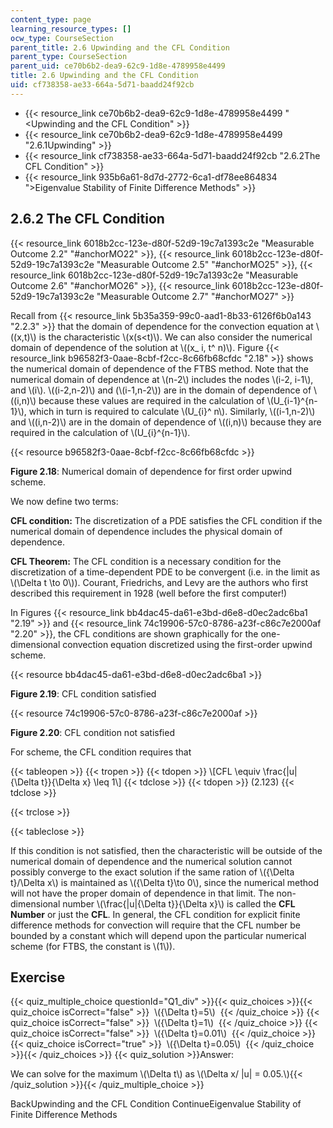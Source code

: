 ```yaml
---
content_type: page
learning_resource_types: []
ocw_type: CourseSection
parent_title: 2.6 Upwinding and the CFL Condition
parent_type: CourseSection
parent_uid: ce70b6b2-dea9-62c9-1d8e-4789958e4499
title: 2.6 Upwinding and the CFL Condition
uid: cf738358-ae33-664a-5d71-baadd24f92cb
---
```


*   {{< resource_link ce70b6b2-dea9-62c9-1d8e-4789958e4499 "\<Upwinding and the CFL Condition" >}}
*   {{< resource_link ce70b6b2-dea9-62c9-1d8e-4789958e4499 "2.6.1Upwinding" >}}
*   {{< resource_link cf738358-ae33-664a-5d71-baadd24f92cb "2.6.2The CFL Condition" >}}
*   {{< resource_link 935b6a61-8d7d-2772-6ca1-df78ee864834 "\>Eigenvalue Stability of Finite Difference Methods" >}}

2.6.2 The CFL Condition
-----------------------

{{< resource_link 6018b2cc-123e-d80f-52d9-19c7a1393c2e "Measurable Outcome 2.2" "#anchorMO22" >}}, {{< resource_link 6018b2cc-123e-d80f-52d9-19c7a1393c2e "Measurable Outcome 2.5" "#anchorMO25" >}}, {{< resource_link 6018b2cc-123e-d80f-52d9-19c7a1393c2e "Measurable Outcome 2.6" "#anchorMO26" >}}, {{< resource_link 6018b2cc-123e-d80f-52d9-19c7a1393c2e "Measurable Outcome 2.7" "#anchorMO27" >}}

Recall from {{< resource_link 5b35a359-99c0-aad1-8b33-6126f6b0a143 "2.2.3" >}} that the domain of dependence for the convection equation at \\((x,t)\\) is the characteristic \\(x(s\<t)\\). We can also consider the numerical domain of dependence of the solution at \\((x\_ i, t^ n)\\). Figure {{< resource_link b96582f3-0aae-8cbf-f2cc-8c66fb68cfdc "2.18" >}} shows the numerical domain of dependence of the FTBS method. Note that the numerical domain of dependence at \\(n-2\\) includes the nodes \\(i-2, i-1\\), and \\(i\\). \\((i-2,n-2)\\) and (\\(i-1,n-2\\)) are in the domain of dependence of \\((i,n)\\) because these values are required in the calculation of \\(U\_{i-1}^{n-1}\\), which in turn is required to calculate \\(U\_{i}^ n\\). Similarly, \\((i-1,n-2)\\) and \\((i,n-2)\\) are in the domain of dependence of \\((i,n)\\) because they are required in the calculation of \\(U\_{i}^{n-1}\\).

{{< resource b96582f3-0aae-8cbf-f2cc-8c66fb68cfdc >}}

**Figure 2.18**: Numerical domain of dependence for first order upwind scheme.

We now define two terms:

**CFL condition:** The discretization of a PDE satisfies the CFL condition if the numerical domain of dependence includes the physical domain of dependence.

**CFL Theorem:** The CFL condition is a necessary condition for the discretization of a time-dependent PDE to be convergent (i.e. in the limit as \\(\\Delta t \\to 0\\)). Courant, Friedrichs, and Levy are the authors who first described this requirement in 1928 (well before the first computer!)

In Figures {{< resource_link bb4dac45-da61-e3bd-d6e8-d0ec2adc6ba1 "2.19" >}} and {{< resource_link 74c19906-57c0-8786-a23f-c86c7e2000af "2.20" >}}, the CFL conditions are shown graphically for the one-dimensional convection equation discretized using the first-order upwind scheme.

{{< resource bb4dac45-da61-e3bd-d6e8-d0ec2adc6ba1 >}}

**Figure 2.19**: CFL condition satisfied

{{< resource 74c19906-57c0-8786-a23f-c86c7e2000af >}}

**Figure 2.20**: CFL condition not satisfied

For scheme, the CFL condition requires that

{{< tableopen >}}
{{< tropen >}}
{{< tdopen >}}
\\\[CFL \\equiv \\frac{|u|{\\Delta t}}{\\Delta x} \\leq 1\\\]
{{< tdclose >}}
{{< tdopen >}}
(2.123)
{{< tdclose >}}

{{< trclose >}}

{{< tableclose >}}

If this condition is not satisfied, then the characteristic will be outside of the numerical domain of dependence and the numerical solution cannot possibly converge to the exact solution if the same ration of \\({\\Delta t}/\\Delta x\\) is maintained as \\({\\Delta t}\\to 0\\), since the numerical method will not have the proper domain of dependence in that limit. The non-dimensional number \\(\\frac{|u|{\\Delta t}}{\\Delta x}\\) is called the **CFL Number** or just the **CFL**. In general, the CFL condition for explicit finite difference methods for convection will require that the CFL number be bounded by a constant which will depend upon the particular numerical scheme (for FTBS, the constant is \\(1\\)).

Exercise
--------

{{< quiz_multiple_choice questionId="Q1_div" >}}{{< quiz_choices >}}{{< quiz_choice isCorrect="false" >}}&nbsp; \\({\\Delta t}=5\\) &nbsp;{{< /quiz_choice >}}
{{< quiz_choice isCorrect="false" >}}&nbsp; \\({\\Delta t}=1\\) &nbsp;{{< /quiz_choice >}}
{{< quiz_choice isCorrect="false" >}}&nbsp; \\({\\Delta t}=0.01\\) &nbsp;{{< /quiz_choice >}}
{{< quiz_choice isCorrect="true" >}}&nbsp; \\({\\Delta t}=0.05\\) &nbsp;{{< /quiz_choice >}}{{< /quiz_choices >}}
{{< quiz_solution >}}Answer:

We can solve for the maximum \\(\\Delta t\\) as \\(\\Delta x/ |u| = 0.05.\\){{< /quiz_solution >}}{{< /quiz_multiple_choice >}}

BackUpwinding and the CFL Condition ContinueEigenvalue Stability of Finite Difference Methods